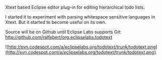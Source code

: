 Xtext based Eclipse editor plug-in for editing hierarchical todo lists.

I started it to experiment with parsing whitespace sensitive languages in Xtext. But it started to become useful on its own.

Source will be on Github until Eclipse Labs supports Git: http://github.com/ralfebert/org.eclipselabs.todotext

![http://svn.codespot.com/a/eclipselabs.org/todotext/trunk/todotext.png](http://svn.codespot.com/a/eclipselabs.org/todotext/trunk/todotext.png)
